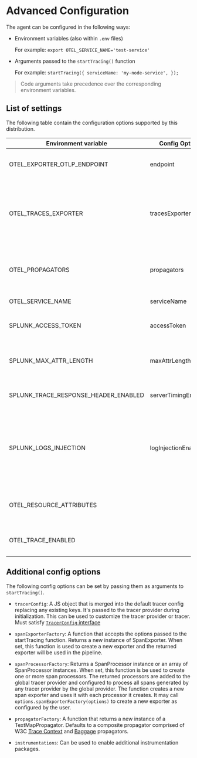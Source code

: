 # Advanced Configuration

The agent can be configured in the following ways:

- Environment variables (also within `.env` files)

   For example: `export OTEL_SERVICE_NAME='test-service'`

- Arguments passed to the `startTracing()` function

   For example: `startTracing({ serviceName: 'my-node-service', });`

> Code arguments take precedence over the corresponding environment variables.

## List of settings

The following table contain the configuration options supported by this distribution.

| Environment variable                 | Config Option                 | Default value                         | Notes
| -----------------------------        | ----------------------------- | ------------------------------------- | ----
| OTEL_EXPORTER_OTLP_ENDPOINT          | endpoint                      | `http://localhost:55681/v1/traces`    | The OTLP endpoint to export to. Only OTLP over HTTP is supported.
| OTEL_TRACES_EXPORTER                 | tracesExporter                | `otlp`                                | Chooses the exporter. Shortcut for setting `spanExporterFactory`. One of [`otlp`, `jaeger-thrift-http`, `jaeger-thrift-splunk`]. See [`TracesExporter`](./src/options.ts).
| OTEL_PROPAGATORS                     | propagators                   | `tracecontext,baggage`                | Comma-delimited list of propagators to use. Valid keys: `baggage`, `tracecontext`, `b3multi`, `b3`.
| OTEL_SERVICE_NAME                    | serviceName                   | `unnamed-node-service`                | The service name of this Node service.
| SPLUNK_ACCESS_TOKEN                  | accessToken                   |                                       | The optional access token for exporting signal data directly to SignalFx API.
| SPLUNK_MAX_ATTR_LENGTH               | maxAttrLength                 | 1200                                  | Maximum length of string attribute value in characters. Longer values are truncated.
| SPLUNK_TRACE_RESPONSE_HEADER_ENABLED | serverTimingEnabled           | `true`                                | Enable injection of `Server-Timing` header to HTTP responses.
| SPLUNK_LOGS_INJECTION                | logInjectionEnabled           | `false`                               | Enable injecting of trace ID, span ID and service name to log records. Please note that the corresponding logging library instrumentation needs to be installed.
| OTEL_RESOURCE_ATTRIBUTES             |                               |                                       | Comma-separated list of resource attributes added to every reported span. <details><summary>Example</summary>`key1=val1,key2=val2`</details>
| OTEL_TRACE_ENABLED                   |                               | `true`                                | Globally enables tracer creation and auto-instrumentation.

## Additional config options

The following config options can be set by passing them as arguments to `startTracing()`.

- `tracerConfig`: A JS object that is merged into the default tracer config replacing any existing keys. It's passed to the tracer provider during initialization. This can be used to customize the tracer provider or tracer. Must satisfy [`TracerConfig` interface](https://github.com/open-telemetry/opentelemetry-js/blob/71ba83a0dc51118e08e3148c788b81fe711003e7/packages/opentelemetry-tracing/src/types.ts#L26)

- `spanExporterFactory`: A function that accepts the options passed to the startTracing function. Returns a new instance of SpanExporter. When set, this function is used to create a new exporter and the returned exporter will be used in the pipeline.

- `spanProcessorFactory`: Returns a SpanProcessor instance or an array of SpanProcessor instances. When set, this function is be used to create one or more span processors. The returned processors are added to the global tracer provider and configured to process all spans generated by any tracer provider by the global provider. The function creates a new span exporter and uses it with each processor it creates. It may call `options.spanExporterFactory(options)` to create a new exporter as configured by the user.

- `propagatorFactory`: A function that returns a new instance of a TextMapPropagator. Defaults to a composite propagator comprised of W3C [Trace Context](https://www.w3.org/TR/trace-context/) and [Baggage](https://w3c.github.io/baggage/) propagators.

- `instrumentations`: Can be used to enable additional instrumentation packages.